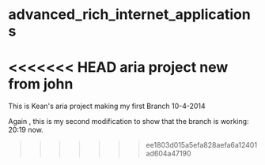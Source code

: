 advanced_rich_internet_applications
===================================

<<<<<<< HEAD
aria project
new from john
=======
This is Kean's aria project making my first Branch 10-4-2014

Again , this is my second modification to show that the branch is working:  20:19 now.
>>>>>>> ee1803d015a5efa828aefa6a12401ad604a47190
